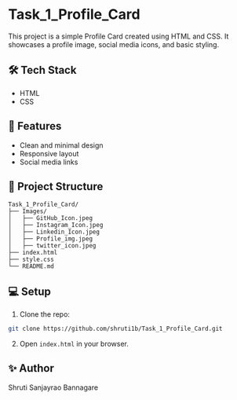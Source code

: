 # Task_1_Profile_Card
This project is a simple Profile Card created using HTML and CSS. It showcases a profile image, social media icons, and basic styling.

## 🛠️ Tech Stack
- HTML
- CSS

## 🚀 Features
- Clean and minimal design
- Responsive layout
- Social media links

## 📂 Project Structure
```
Task_1_Profile_Card/
├── Images/
│   ├── GitHub_Icon.jpeg
│   ├── Instagram_Icon.jpeg
│   ├── Linkedin_Icon.jpeg
│   ├── Profile_img.jpeg
│   ├── twitter_icon.jpeg
├── index.html
├── style.css
└── README.md
```


## 💻 Setup
1. Clone the repo:
```bash
git clone https://github.com/shruti1b/Task_1_Profile_Card.git
```
2. Open `index.html` in your browser.


## ✨ Author
Shruti Sanjayrao Bannagare

